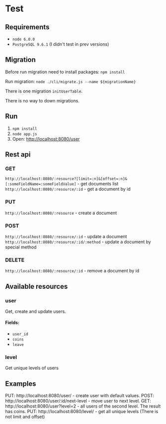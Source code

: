 # Test
## Requirements
+ `node 6.0.0`
+ `PostgreSQL 9.6.1` (I didn't test in prev versions)

## Migration
Before run migration need to install packages: `npm install`

Run migration: `node ./cli/migrate.js --name ${migrationName}`

There is one migration `initUserTable`.

There is no way to down migrations.

## Run
1. `npm install`
2. `node app.js`
3. Open: <http://localhost:8080/user>

## Rest api

### GET
`http://localhost:8080/:resource?[limit=:n]&[offset=:n]&[:someFieldName=:someFieldValue]` - get documents list
`http://localhost:8080/:resource/:id` - get a document by id

### PUT
`http://localhost:8080/:resource` - create a document

### POST
`http://localhost:8080/:resource/:id` - update a document
`http://localhost:8080/:resource/:id/:method` - update a document by special method 

### DELETE
`http://localhost:8080/:resource/:id` - remove a document by id

## Available resources

### user
Get, create and update users.
#### Fields:
* `user_id`
* `coins`
* `leave`

### level
Get unique levels of users

## Examples
PUT: http://localhost:8080/user/ - create user with default values.
POST: http://localhost:8080/user/:id/next-level - move user to next level.
GET: http://localhost:8080/user?level=2 - all users of the second level. The result has coins.
PUT: http://localhost:8080/level/ - get all unique levels (There is not limit and offset)




